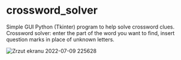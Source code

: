 # crossword_solver
Simple GUI Python (Tkinter) program to help solve crossword clues. Crossword solver: enter the part of the word you want to find, insert question marks in place of unknown letters.



![Zrzut ekranu 2022-07-09 225628](https://user-images.githubusercontent.com/70575169/178123446-2959fec8-654e-4c85-b0c5-bf7ca2f5fe4f.jpg)
